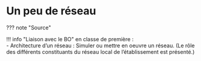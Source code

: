 # Un peu de réseau 

??? note "Source"
    


!!! info "Liaison avec le BO"
    en classe de première : <br/>
    - Architecture d’un réseau : Simuler ou mettre en oeuvre un réseau. (Le rôle des différents constituants du réseau local de l’établissement est présenté.)<br/>

    